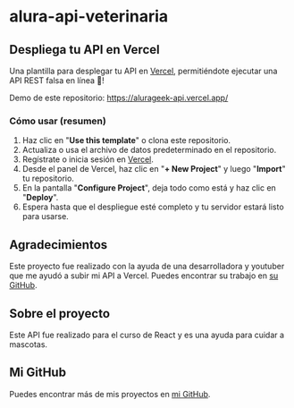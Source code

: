 # alura-api-veterinaria
## Despliega tu API en Vercel

Una plantilla para desplegar tu API en [Vercel](https://vercel.com), permitiéndote ejecutar una API REST falsa en línea 🐣!

Demo de este repositorio: 
https://alurageek-api.vercel.app/

### Cómo usar (resumen)

1. Haz clic en "**Use this template**" o clona este repositorio.
2. Actualiza o usa el archivo de datos predeterminado en el repositorio.
3. Regístrate o inicia sesión en [Vercel](https://vercel.com).
4. Desde el panel de Vercel, haz clic en "**+ New Project**" y luego "**Import**" tu repositorio.
5. En la pantalla "**Configure Project**", deja todo como está y haz clic en "**Deploy**".
6. Espera hasta que el despliegue esté completo y tu servidor estará listo para usarse.

## Agradecimientos

Este proyecto fue realizado con la ayuda de una desarrolladora y youtuber que me ayudó a subir mi API a Vercel. Puedes encontrar su trabajo en [su GitHub](https://github.com/SofiDevO).

## Sobre el proyecto

Este API fue realizado para el curso de React y es una ayuda para cuidar a mascotas.

## Mi GitHub

Puedes encontrar más de mis proyectos en [mi GitHub](https://github.com/JFVela).
